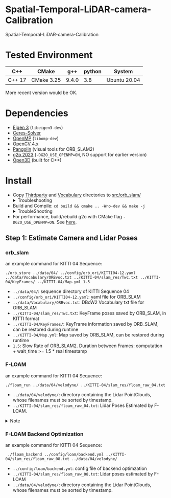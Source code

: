 # Spatial-Temporal-LiDAR-camera-Calibration
Spatial-Temporal-LiDAR-camera-Calibration
# Tested Environment
|C++|CMake|g++|python|System|
|---|---|---|---|---|
|C++ 17| CMake 3.25| 9.4.0| 3.8| Ubuntu 20.04|

More recent version would be OK. 
# Dependencies
* [Eigen 3](http://eigen.tuxfamily.org/) (`libeigen3-dev`)
* [Ceres-Solver](http://ceres-solver.org/)
* [OpenMP](https://github.com/llvm-mirror/openmp) (`libomp-dev`)
* [OpenCV 4.x](http://opencv.org/)
* [Pangolin](https://github.com/stevenlovegrove/Pangolin) (visual tools for ORB_SLAM2)
* [g2o 2023](https://github.com/RainerKuemmerle/g2o/releases/tag/20230223_git) (`-DG2O_USE_OPENMP=ON`, NO support for earlier version)
* [Open3D](https://github.com/isl-org/Open3D) (built for C++)
# Install
* Copy [Thirdparty](https://github.com/UZ-SLAMLab/ORB_SLAM3/tree/master/Thirdparty) and [Vocabulary](https://github.com/UZ-SLAMLab/ORB_SLAM3/tree/master/Vocabulary) directories to [src/orb_slam/](./src/orb_slam/) <details>
  <summary>Troubleshooting</summary>
  Note that the implementation of ORB_SLAM2 in our repo is different from the original one, so DO NOT copy the whole ORB_SLAM2 repo to replace our directory</details>
* Build and Compile: `cd build && cmake .. -Wno-dev && make -j` <details>
  <summary>TroubleShooting</summary>
  If you have installed g2o through ROS (if you have ROS packages like `base_local_planner`/`teb_local_planner`/`mpc_local_planner`), please exclude it from    LD_LIBRARY_PATH environment variable, or `source config/settings.sh`. </details>
* For performance, build/rebuild g2o with CMake flag `-DG2O_USE_OPENMP=ON`. See [here](https://github.com/RainerKuemmerle/g2o/issues/689#issuecomment-1565658030).
## Step 1: Estimate Camera and Lidar Poses
### orb_slam
an example command for KITTI 04 Sequence:
```
./orb_store ../data/04/ ../config/orb_ori/KITTI04-12.yaml ../data/Vocabulary/ORBvoc.txt ../KITTI-04/slam_res/Twc.txt ../KITTI-04/KeyFrames/ ../KITTI-04/Map.yml 1.5
```
* `../data/04/`: sequence directory of KITTI Sequence 04
* `../config/orb_ori/KITTI04-12.yaml`: yaml file for ORB_SLAM
* `../data/Vocabulary/ORBvoc.txt`: DBoW2 Vocabulary txt file for ORB_SLAM
* `../KITTI-04/slam_res/Twc.txt`: KeyFrame poses saved by ORB_SLAM, in KITTI format
* ```../KITTI-04/KeyFrames/```: KeyFrame information saved by ORB_SLAM, can be restored during runtime
* ```../KITTI-04/Map.yml```: Map saved by ORB_SLAM, can be restored during runtime
* ```1.5```: Slow Rate of ORB_SLAM2. Duration between Frames: computation + wait_time >= 1.5 * real timestamp
### F-LOAM
an example command for KITTI 04 Sequence:
```
./floam_run ../data/04/velodyne/ ../KITTI-04/slam_res/floam_raw_04.txt
```
* ```../data/04/velodyne/```: directory containing the Lidar PointClouds, whose filenames must be sorted by timestamp.
* ```../KITTI-04/slam_res/floam_raw_04.txt```: Lidar Poses Estimated by F-LOAM. 
<details><summary>Note</summary>Note that the number of Lidar Poses is not equal to Camera poses because ORB_SLAM only saved KeyFrame Poses. However, the File Id (FrameId) of these KeyFrames are saved to 'FrameId.yml' in the same directory of 'Map.yml'</details>

### F-LOAM Backend Optimization
an example command for KITTI 04 Sequence:
```
 ./floam_backend ../config/loam/backend.yml ../KITTI-04/slam_res/floam_raw_08.txt ../data/04/velodyne/
 ```
 * ```../config/loam/backend.yml```: config file of backend optimzation
 * ```../KITTI-04/slam_res/floam_raw_08.txt```: Lidar poses estimated by F-LOAM
 * ```../data/04/velodyne/```: directory containing the Lidar PointClouds, whose filenames must be sorted by timestamp.

